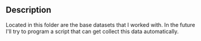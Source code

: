 ## Description

Located in this folder are the base datasets that I worked with. In the future I'll try to program a script that can get collect this data automatically.
